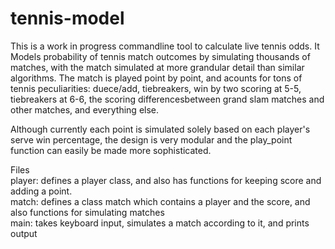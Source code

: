 # tennis-model

This is a work in progress commandline tool to calculate live tennis odds. It
Models probability of tennis match outcomes by simulating thousands of matches, with the match simulated at more grandular detail than similar algorithms. The match is played point by point, and acounts for tons of tennis peculiarities: duece/add, tiebreakers, win by two scoring at 5-5, tiebreakers at 6-6, the scoring differencesbetween grand slam matches and other matches, and everything else.

Although currently each point is simulated solely based on each player's serve win percentage,
the design is very modular and the play_point function can easily be made more sophisticated.

Files\
player: defines a player class, and also has functions for keeping score and adding a point. \
match: defines a class match which contains a player and the score, and also functions for simulating matches\
main: takes keyboard input, simulates a match according to it, and prints output
